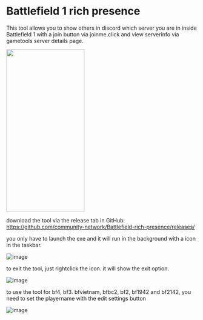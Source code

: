 # Battlefield 1 rich presence
This tool allows you to show others in discord which server you are in inside Battlefield 1 with a join button via joinme.click and view serverinfo via gametools server details page.

<img src="https://user-images.githubusercontent.com/22680656/179706999-59d8fc99-3e86-4f8d-b505-754462f079ae.png" data-canonical-src="https://user-images.githubusercontent.com/22680656/179706999-59d8fc99-3e86-4f8d-b505-754462f079ae.png" width="206" height="429" />

download the tool via the release tab in GitHub: https://github.com/community-network/Battlefield-rich-presence/releases/

you only have to launch the exe and it will run in the background with a icon in the taskbar.

![image](https://user-images.githubusercontent.com/22680656/177947255-063bcee5-594c-4dbe-a471-6a4a2fe17440.png)

to exit the tool, just rightclick the icon. it will show the exit option.

![image](https://user-images.githubusercontent.com/22680656/179611255-31dac7fe-962a-4796-837a-bbdc6830a2fc.png)

to use the tool for bf4, bf3. bfvietnam, bfbc2, bf2, bf1942 and bf2142, you need to set the playername with the edit settings button

![image](https://user-images.githubusercontent.com/22680656/179611678-e874923d-36b3-4d5c-a807-61d13a6686f7.png)
